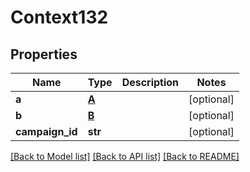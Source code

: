 # Context132

## Properties
Name | Type | Description | Notes
------------ | ------------- | ------------- | -------------
**a** | [**A**](A.md) |  | [optional] 
**b** | [**B**](B.md) |  | [optional] 
**campaign_id** | **str** |  | [optional] 

[[Back to Model list]](../README.md#documentation-for-models) [[Back to API list]](../README.md#documentation-for-api-endpoints) [[Back to README]](../README.md)


